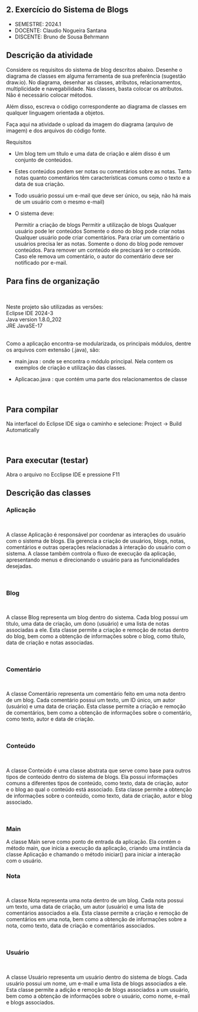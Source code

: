 ## 2. Exercício do Sistema de Blogs
* SEMESTRE:   2024.1
* DOCENTE:    Claudio Nogueira Santana
* DISCENTE: Bruno de Sousa Behrmann

## Descrição da atividade

Considere os requisitos do sistema de blog descritos abaixo. Desenhe o diagrama de classes em alguma ferramenta de sua preferência (sugestão draw.io). No diagrama, desenhar as classes, atributos, relacionamentos, multiplicidade e navegabilidade. Nas classes, basta colocar os atributos. Não é necessário colocar métodos.

Além disso, escreva o código correspondente ao diagrama de classes em qualquer linguagem orientada a objetos.

Faça aqui na atividade o upload da imagem do diagrama (arquivo de imagem) e dos arquivos do código fonte. 

Requisitos
* Um blog tem um título e uma data de criação e além disso é um conjunto de conteúdos.

* Estes conteúdos podem ser notas ou comentários sobre as notas. Tanto notas quanto comentários têm características comuns como o texto e a data de sua criação.

* Todo usuário possui um e-mail que deve ser único, ou seja, não há mais de um usuário com o mesmo e-mail)

* O sistema deve:

    Permitir a criação de blogs
    Permitir a utilização de blogs
        Qualquer usuário pode ler conteúdos
        Somente o dono do blog pode criar notas
        Qualquer usuário pode criar comentários. Para criar um comentário o usuários precisa ler as notas.
        Somente o dono do blog pode remover conteúdos. Para remover um conteúdo ele precisará ler o conteúdo. Caso ele remova um comentário, o autor do comentário deve ser notificado por e-mail.

## Para fins de organização
<br>

Neste projeto são utilizadas as versões:<br>
Eclipse IDE 2024-3<br>
Java version 1.8.0_202<br>
JRE JavaSE-17<br><br>

Como a aplicação encontra-se modularizada, os principais módulos,
dentre os arquivos com extensão (.java), são: <br>
* main.java : onde se encontra o módulo principal. Nela contem os
exemplos de criação e utilização das classes.

* Aplicacao.java : que contém uma parte dos relacionamentos de classe
<br>

## Para compilar

Na interfacel do Eclipse IDE siga o caminho e selecione: Project -> Build Automatically

<br>

## Para executar (testar)
Abra o arquivo no Ecclipse IDE e pressione F11

## Descrição das classes

### Aplicação
<br>

A classe Aplicação é responsável por coordenar as interações do usuário com o sistema de blogs. 
Ela gerencia a criação de usuários, blogs, notas, comentários e outras operações relacionadas à 
interação do usuário com o sistema. A classe também controla o fluxo de execução da aplicação, 
apresentando menus e direcionando o usuário para as funcionalidades desejadas.

<br>

### Blog
<br>

A classe Blog representa um blog dentro do sistema. Cada blog possui um título, uma data de criação, 
um dono (usuário) e uma lista de notas associadas a ele. Esta classe permite a criação e remoção de 
notas dentro do blog, bem como a obtenção de informações sobre o blog, como título, data de criação 
e notas associadas.

<br>

### Comentário
<br>

A classe Comentário representa um comentário feito em uma nota dentro de um blog. Cada comentário 
possui um texto, um ID único, um autor (usuário) e uma data de criação. Esta classe permite a criação
e remoção de comentários, bem como a obtenção de informações sobre o comentário, como texto, autor e 
data de criação.

<br>

### Conteúdo
<br>

A classe Conteúdo é uma classe abstrata que serve como base para outros tipos de conteúdo dentro do 
sistema de blogs. Ela possui informações comuns a diferentes tipos de conteúdo, como texto, data de criação,
autor e o blog ao qual o conteúdo está associado. Esta classe permite a obtenção de informações sobre o 
conteúdo, como texto, data de criação, autor e blog associado.

<br>

### Main
A classe Main serve como ponto de entrada da aplicação. Ela contém o método main, que inicia a execução 
da aplicação, criando uma instância da classe Aplicação e chamando o método iniciar() para iniciar a 
interação com o usuário.

### Nota
<br>

A classe Nota representa uma nota dentro de um blog. Cada nota possui um texto, uma data de criação, um
autor (usuário) e uma lista de comentários associados a ela. Esta classe permite a criação e remoção de 
comentários em uma nota, bem como a obtenção de informações sobre a nota, como texto, data de criação 
e comentários associados.

<br>

### Usuário
<br>

A classe Usuário representa um usuário dentro do sistema de blogs. Cada usuário possui um nome, um e-mail
e uma lista de blogs associados a ele. Esta classe permite a adição e remoção de blogs associados a um 
usuário, bem como a obtenção de informações sobre o usuário, como nome, e-mail e blogs associados.

<br>

